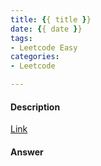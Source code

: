 ```yaml
---
title: {{ title }}
date: {{ date }}
tags:
- Leetcode Easy
categories: 
- Leetcode

---
```


#### Description

[Link](https://leetcode.com/tag/bit-manipulation/)


#### Answer
```c

```
